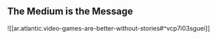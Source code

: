 
## The Medium is the Message

![[ar.atlantic.video-games-are-better-without-stories#^vcp7i03sguei]]